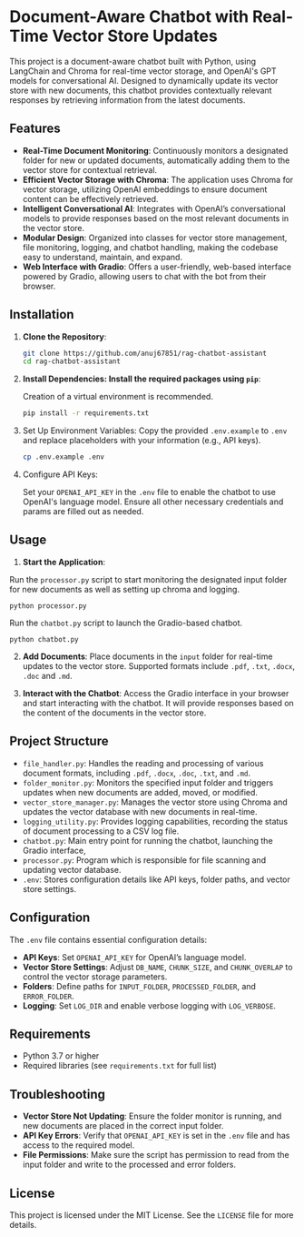 # Document-Aware Chatbot with Real-Time Vector Store Updates

This project is a document-aware chatbot built with Python, using LangChain and Chroma for real-time vector storage, and OpenAI's GPT models for conversational AI. Designed to dynamically update its vector store with new documents, this chatbot provides contextually relevant responses by retrieving information from the latest documents.

## Features

- **Real-Time Document Monitoring**: Continuously monitors a designated folder for new or updated documents, automatically adding them to the vector store for contextual retrieval.
- **Efficient Vector Storage with Chroma**: The application uses Chroma for vector storage, utilizing OpenAI embeddings to ensure document content can be effectively retrieved.
- **Intelligent Conversational AI**: Integrates with OpenAI’s conversational models to provide responses based on the most relevant documents in the vector store.
- **Modular Design**: Organized into classes for vector store management, file monitoring, logging, and chatbot handling, making the codebase easy to understand, maintain, and expand.
- **Web Interface with Gradio**: Offers a user-friendly, web-based interface powered by Gradio, allowing users to chat with the bot from their browser.

## Installation

1. **Clone the Repository**:
   ```bash
   git clone https://github.com/anuj67851/rag-chatbot-assistant
   cd rag-chatbot-assistant
   ```

2. **Install Dependencies: Install the required packages using ```pip```**:
  
    Creation of a virtual environment is recommended.

    ```bash
    pip install -r requirements.txt
    ```

3. Set Up Environment Variables: Copy the provided ```.env.example``` to ```.env``` and replace placeholders with your information (e.g., API keys).

    ```bash
    cp .env.example .env
    ```

4. Configure API Keys:

    Set your ```OPENAI_API_KEY``` in the ```.env``` file to enable the chatbot to use OpenAI's language model.
    Ensure all other necessary credentials and params are filled out as needed.
## Usage

1. **Start the Application**: 

Run the `processor.py` script to start monitoring the designated input folder for new documents as well as setting up chroma and logging.

    python processor.py


Run the `chatbot.py` script to launch the Gradio-based chatbot.

    python chatbot.py

2. **Add Documents**: Place documents in the `input` folder for real-time updates to the vector store. Supported formats include `.pdf`, `.txt`, `.docx`, `.doc` and `.md`.

3. **Interact with the Chatbot**: Access the Gradio interface in your browser and start interacting with the chatbot. It will provide responses based on the content of the documents in the vector store.

## Project Structure

- `file_handler.py`: Handles the reading and processing of various document formats, including `.pdf`, `.docx`, `.doc`, `.txt`, and `.md`.
- `folder_monitor.py`: Monitors the specified input folder and triggers updates when new documents are added, moved, or modified.
- `vector_store_manager.py`: Manages the vector store using Chroma and updates the vector database with new documents in real-time.
- `logging_utility.py`: Provides logging capabilities, recording the status of document processing to a CSV log file.
- `chatbot.py`: Main entry point for running the chatbot, launching the Gradio interface, 
- `processor.py`: Program which is responsible for file scanning and updating vector database.
- `.env`: Stores configuration details like API keys, folder paths, and vector store settings.

## Configuration

The `.env` file contains essential configuration details:

- **API Keys**: Set `OPENAI_API_KEY` for OpenAI’s language model.
- **Vector Store Settings**: Adjust `DB_NAME`, `CHUNK_SIZE`, and `CHUNK_OVERLAP` to control the vector storage parameters.
- **Folders**: Define paths for `INPUT_FOLDER`, `PROCESSED_FOLDER`, and `ERROR_FOLDER`.
- **Logging**: Set `LOG_DIR` and enable verbose logging with `LOG_VERBOSE`.

## Requirements

- Python 3.7 or higher
- Required libraries (see `requirements.txt` for full list)

## Troubleshooting

- **Vector Store Not Updating**: Ensure the folder monitor is running, and new documents are placed in the correct input folder.
- **API Key Errors**: Verify that `OPENAI_API_KEY` is set in the `.env` file and has access to the required model.
- **File Permissions**: Make sure the script has permission to read from the input folder and write to the processed and error folders.

## License

This project is licensed under the MIT License. See the `LICENSE` file for more details.
